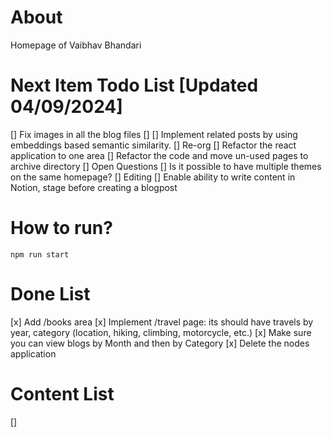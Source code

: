 # About
Homepage of Vaibhav Bhandari

# Next Item Todo List [Updated 04/09/2024]
[] Fix images in all the blog files
[]
[] Implement related posts by using embeddings based semantic similarity.
[] Re-org
    [] Refactor the react application to one area
    [] Refactor the code and move un-used pages to archive directory
[] Open Questions
    [] Is it possible to have multiple themes on the same homepage?
[] Editing
    [] Enable ability to write content in Notion, stage before creating a blogpost

# How to run?
```
npm run start
```

# Done List
[x] Add /books area
[x] Implement /travel page: its should have travels by year, category (location, hiking, climbing, motorcycle, etc.)
[x] Make sure you can view blogs by Month and then by Category
[x] Delete the nodes application

# Content List
[]